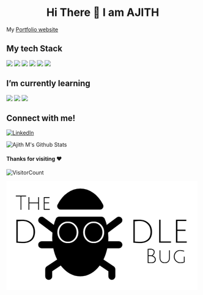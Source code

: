 <h1 align="center"> Hi There 👋 I am AJITH </h1>

My [Portfolio website](https://ajith-m.netlify.app/#/) 

## My tech Stack
<img src="https://img.shields.io/badge/-Flutter-51BFF0?style=for-the-badge"> <img src="https://img.shields.io/badge/-Dart-015496?style=for-the-badge"> 
<img src="https://img.shields.io/badge/-Firebase-F7C62F?style=for-the-badge"> <img src="https://img.shields.io/badge/-Git-E84D31?style=for-the-badge"> 
<img src="https://img.shields.io/badge/-Adobe XD-F30F01?style=for-the-badge"> <img src="https://img.shields.io/badge/-C-green?style=for-the-badge"> 

## I’m currently learning
<img src="https://img.shields.io/badge/-Machine learning-green?style=for-the-badge"> <img src="https://img.shields.io/badge/-Algorithms-purple?style=for-the-badge">
<img src="https://img.shields.io/badge/-Java-orange?style=for-the-badge"> 

## Connect with me!
[![LinkedIn](https://img.shields.io/badge/LinkedIn-connect-blue.svg?logo=linkedin&logoColor=white)](https://www.linkedin.com/in/ajith-m-doodlebug)

![Ajith M's Github Stats](https://github-readme-stats.vercel.app/api?username=ajith-m-doodlebug&show_icons=true_color=fff&icon_color=33FFA8&text_color=9f9f9f&bg_color=23282E)

#### Thanks for visiting :heart: 
![VisitorCount](https://profile-counter.glitch.me/ajith-m-doodlebug/count.svg)

![](https://github.com/ajith-m-doodlebug/breaking_technology/blob/master/images/doodlebug.png)

